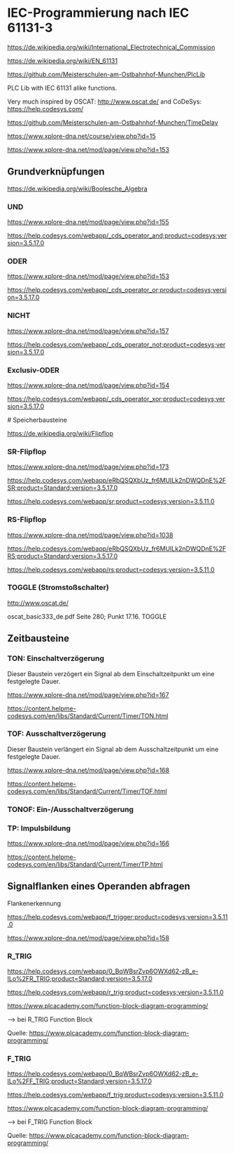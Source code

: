 # IEC-Programmierung nach IEC 61131-3

<https://de.wikipedia.org/wiki/International_Electrotechnical_Commission>

<https://de.wikipedia.org/wiki/EN_61131>

<https://github.com/Meisterschulen-am-Ostbahnhof-Munchen/PlcLib>

PLC Lib with IEC 61131 alike functions.

Very much inspired by OSCAT: <http://www.oscat.de/> and CoDeSys: <https://help.codesys.com/>

<https://github.com/Meisterschulen-am-Ostbahnhof-Munchen/TimeDelay>

<https://www.xplore-dna.net/course/view.php?id=15>

<https://www.xplore-dna.net/mod/page/view.php?id=153>

## Grundverknüpfungen

<https://de.wikipedia.org/wiki/Boolesche_Algebra>

### UND

<https://www.xplore-dna.net/mod/page/view.php?id=155>

<https://help.codesys.com/webapp/_cds_operator_and;product=codesys;version=3.5.17.0>

### ODER

<https://www.xplore-dna.net/mod/page/view.php?id=153>

<https://help.codesys.com/webapp/_cds_operator_or;product=codesys;version=3.5.17.0>

### NICHT

<https://www.xplore-dna.net/mod/page/view.php?id=157>

<https://help.codesys.com/webapp/_cds_operator_not;product=codesys;version=3.5.17.0>

### Exclusiv-ODER

<https://www.xplore-dna.net/mod/page/view.php?id=154>

<https://help.codesys.com/webapp/_cds_operator_xor;product=codesys;version=3.5.17.0>

\# Speicherbausteine

<https://de.wikipedia.org/wiki/Flipflop>

### SR-Flipflop

<https://www.xplore-dna.net/mod/page/view.php?id=173>

<https://help.codesys.com/webapp/eRbQSQXbUz_fr6MUILk2nDWQDnE%2FSR;product=Standard;version=3.5.17.0>

<https://help.codesys.com/webapp/sr;product=codesys;version=3.5.11.0>

### RS-Flipflop

<https://www.xplore-dna.net/mod/page/view.php?id=1038>

<https://help.codesys.com/webapp/eRbQSQXbUz_fr6MUILk2nDWQDnE%2FRS;product=Standard;version=3.5.17.0>

<https://help.codesys.com/webapp/rs;product=codesys;version=3.5.11.0>

### TOGGLE (Stromstoßschalter)

<http://www.oscat.de/>

oscat_basic333_de.pdf Seite 280; Punkt 17.16. TOGGLE

## Zeitbausteine

### TON: Einschaltverzögerung

Dieser Baustein verzögert ein Signal ab dem Einschaltzeitpunkt um eine festgelegte Dauer.

<https://www.xplore-dna.net/mod/page/view.php?id=167>

<https://content.helpme-codesys.com/en/libs/Standard/Current/Timer/TON.html>

### TOF: Ausschaltverzögerung

Dieser Baustein verlängert ein Signal ab dem Ausschaltzeitpunkt um eine festgelegte Dauer.

<https://www.xplore-dna.net/mod/page/view.php?id=168>

<https://content.helpme-codesys.com/en/libs/Standard/Current/Timer/TOF.html>

### TONOF: Ein-/Ausschaltverzögerung

### TP: Impulsbildung

<https://www.xplore-dna.net/mod/page/view.php?id=166>

<https://content.helpme-codesys.com/en/libs/Standard/Current/Timer/TP.html>

## Signalflanken eines Operanden abfragen

Flankenerkennung

<https://help.codesys.com/webapp/f_trigger;product=codesys;version=3.5.11.0>

<https://www.xplore-dna.net/mod/page/view.php?id=158>

### R_TRIG

<https://help.codesys.com/webapp/0_BqWBsrZvp6OWXd62-zB_e-ILo%2FR_TRIG;product=Standard;version=3.5.17.0>

<https://help.codesys.com/webapp/r_trig;product=codesys;version=3.5.11.0>

<https://www.plcacademy.com/function-block-diagram-programming/>

--> bei R_TRIG Function Block


Quelle: <https://www.plcacademy.com/function-block-diagram-programming/>

### F_TRIG

<https://help.codesys.com/webapp/0_BqWBsrZvp6OWXd62-zB_e-ILo%2FF_TRIG;product=Standard;version=3.5.17.0>

<https://help.codesys.com/webapp/f_trig;product=codesys;version=3.5.11.0>

<https://www.plcacademy.com/function-block-diagram-programming/>

--> bei F_TRIG Function Block


Quelle: <https://www.plcacademy.com/function-block-diagram-programming/>
